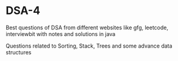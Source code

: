 # DSA-4
Best questions of DSA from different websites like gfg, leetcode, interviewbit with notes and solutions in java

Questions related to Sorting, Stack, Trees and some advance data structures
